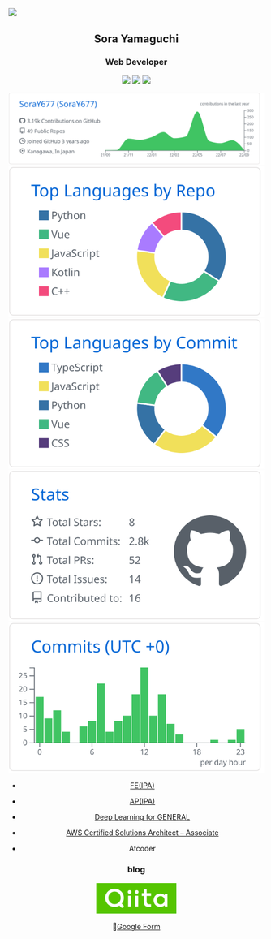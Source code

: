 ![](https://img.shields.io/github/last-commit/SoraY677/SoraY677)

<div align="center">

## Sora Yamaguchi
###  Web Developer
<img src="https://cdn.svgporn.com/logos/vue.svg" width="40">
<img src="https://cdn.svgporn.com/logos/javascript.svg" width="40">
<img src="https://cdn.svgporn.com/logos/kotlin-icon.svg" width="40">

[![](./profile-summary-card-output/github/0-profile-details.svg)](https://github.com/vn7n24fzkq/github-profile-summary-cards)
[![](./profile-summary-card-output/github/1-repos-per-language.svg)](https://github.com/vn7n24fzkq/github-profile-summary-cards) [![](./profile-summary-card-output/github/2-most-commit-language.svg)](https://github.com/vn7n24fzkq/github-profile-summary-cards)
[![](./profile-summary-card-output/github/3-stats.svg)](https://github.com/vn7n24fzkq/github-profile-summary-cards) [![](./profile-summary-card-output/github/4-productive-time.svg)](https://github.com/vn7n24fzkq/github-profile-summary-cards)

- [FE(IPA)](https://www.jitec.ipa.go.jp/1_11seido/fe.html)
- [AP(IPA)](https://www.jitec.ipa.go.jp/1_11seido/ap.html)
- [Deep Learning for GENERAL](https://www.jdla.org/certificate/general/)
- [AWS Certified Solutions Architect – Associate](https://aws.amazon.com/jp/certification/certified-solutions-architect-associate/)

- Atcoder

### blog
[<img height="60px" src="https://github.com/SoraY677/SoraY677/blob/main/img/logo-background-color.png?raw=true"/>](https://qiita.com/SoraY677)

📮[Google Form](https://forms.gle/U6TitZDLi14q6n2FA)

</div>

